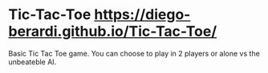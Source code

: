 # Tic-Tac-Toe https://diego-berardi.github.io/Tic-Tac-Toe/
Basic Tic Tac Toe game. You can choose to play in 2 players or alone vs the unbeateble AI.
